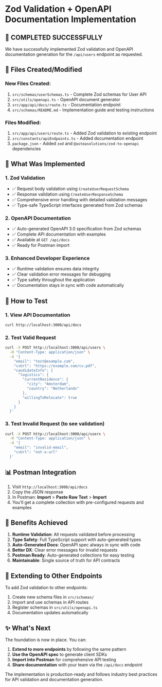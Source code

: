 # Zod Validation + OpenAPI Documentation Implementation

## 🎯 **COMPLETED SUCCESSFULLY**

We have successfully implemented Zod validation and OpenAPI documentation generation for the `/api/users` endpoint as requested.

## 📁 **Files Created/Modified**

### **New Files Created:**

1. `src/schemas/userSchemas.ts` - Complete Zod schemas for User API
2. `src/utils/openapi.ts` - OpenAPI document generator
3. `src/app/api/docs/route.ts` - Documentation endpoint
4. `src/schemas/README.md` - Implementation guide and testing instructions

### **Files Modified:**

1. `src/app/api/users/route.ts` - Added Zod validation to existing endpoint
2. `src/constants/apiEndpoints.ts` - Added documentation endpoint
3. `package.json` - Added `zod` and `@asteasolutions/zod-to-openapi` dependencies

## 🔧 **What Was Implemented**

### **1. Zod Validation**

- ✅ Request body validation using `CreateUserRequestSchema`
- ✅ Response validation using `CreateUserResponseSchema`
- ✅ Comprehensive error handling with detailed validation messages
- ✅ Type-safe TypeScript interfaces generated from Zod schemas

### **2. OpenAPI Documentation**

- ✅ Auto-generated OpenAPI 3.0 specification from Zod schemas
- ✅ Complete API documentation with examples
- ✅ Available at `GET /api/docs`
- ✅ Ready for Postman import

### **3. Enhanced Developer Experience**

- ✅ Runtime validation ensures data integrity
- ✅ Clear validation error messages for debugging
- ✅ Type safety throughout the application
- ✅ Documentation stays in sync with code automatically

## 🧪 **How to Test**

### **1. View API Documentation**

```bash
curl http://localhost:3000/api/docs
```

### **2. Test Valid Request**

```bash
curl -X POST http://localhost:3000/api/users \
  -H "Content-Type: application/json" \
  -d '{
    "email": "test@example.com",
    "cvUrl": "https://example.com/cv.pdf",
    "candidateInfo": {
      "logistics": {
        "currentResidence": {
          "city": "Amsterdam",
          "country": "Netherlands"
        },
        "willingToRelocate": true
      }
    }
  }'
```

### **3. Test Invalid Request (to see validation)**

```bash
curl -X POST http://localhost:3000/api/users \
  -H "Content-Type: application/json" \
  -d '{
    "email": "invalid-email",
    "cvUrl": "not-a-url"
  }'
```

## 📊 **Postman Integration**

1. Visit `http://localhost:3000/api/docs`
2. Copy the JSON response
3. In Postman: **Import** > **Paste Raw Text** > **Import**
4. You'll get a complete collection with pre-configured requests and examples

## 🚀 **Benefits Achieved**

1. **Runtime Validation**: All requests validated before processing
2. **Type Safety**: Full TypeScript support with auto-generated types
3. **Auto-Generated Docs**: OpenAPI spec always in sync with code
4. **Better DX**: Clear error messages for invalid requests
5. **Postman Ready**: Auto-generated collections for easy testing
6. **Maintainable**: Single source of truth for API contracts

## 🔄 **Extending to Other Endpoints**

To add Zod validation to other endpoints:

1. Create new schema files in `src/schemas/`
2. Import and use schemas in API routes
3. Register schemas in `src/utils/openapi.ts`
4. Documentation updates automatically

## ✨ **What's Next**

The foundation is now in place. You can:

1. **Extend to more endpoints** by following the same pattern
2. **Use the OpenAPI spec** to generate client SDKs
3. **Import into Postman** for comprehensive API testing
4. **Share documentation** with your team via the `/api/docs` endpoint

The implementation is production-ready and follows industry best practices for API validation and documentation generation.
